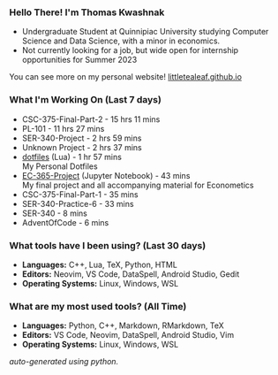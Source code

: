 
### Hello There! I'm Thomas Kwashnak

- Undergraduate Student at Quinnipiac University studying Computer Science and Data Science, with a minor in economics.
- Not currently looking for a job, but wide open for internship opportunities for Summer 2023

You can see more on my personal website! [littletealeaf.github.io](https://littletealeaf.github.io)

### What I'm Working On (Last 7 days)
<ul><li>CSC-375-Final-Part-2 - 15 hrs 11 mins</li><li>PL-101 - 11 hrs 27 mins</li><li>SER-340-Project - 2 hrs 59 mins</li><li>Unknown Project - 2 hrs 37 mins</li><li><a href="https://github.com/LittleTealeaf/dotfiles">dotfiles</a> (Lua) - 1 hr 57 mins<br>My Personal Dotfiles</li><li><a href="https://github.com/LittleTealeaf/EC-365-Project">EC-365-Project</a> (Jupyter Notebook) - 43 mins<br>My final project and all accompanying material for Econometics</li><li>CSC-375-Final-Part-1 - 35 mins</li><li>SER-340-Practice-6 - 33 mins</li><li>SER-340 - 8 mins</li><li>AdventOfCode - 6 mins</li></ul>

### What tools have I been using? (Last 30 days)
- **Languages:** C++, Lua, TeX, Python, HTML
- **Editors:** Neovim, VS Code, DataSpell, Android Studio, Gedit
- **Operating Systems:** Linux, Windows, WSL

### What are my most used tools? (All Time)
- **Languages:** Python, C++, Markdown, RMarkdown, TeX
- **Editors:** VS Code, Neovim, DataSpell, Android Studio, Vim
- **Operating Systems:** Linux, Windows, WSL

*auto-generated using python.*
